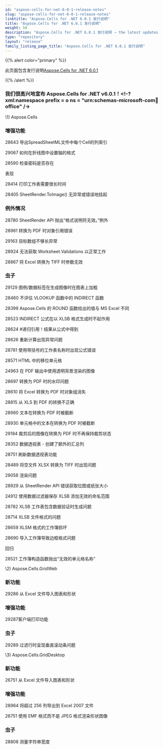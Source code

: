 ```yaml
---
id: "aspose-cells-for-net-6-0-1-release-notes"
slug: "aspose-cells-for-net-6-0-1-release-notes"
linktitle: "Aspose.Cells for .NET 6.0.1 发行说明"
title: "Aspose.Cells for .NET 6.0.1 发行说明"
weight: 50
description: "Aspose.Cells for .NET 6.0.1 发行说明 – the latest updates and fixes."
type: "repository"
layout: "release"
family_listing_page_title: "Aspose.Cells for .NET 6.0.1 发行说明"
---
```

{{% alert color="primary" %}} 

此页面包含发行说明[Aspose.Cells for .NET 6.0.1](https://releases.aspose.com/cells/net/new-releases/aspose.cells-for-.net-6.0.1/)

{{% /alert %}} 
### **我们很高兴地宣布 Aspose.Cells for .NET v6.0.1！<!-?xml:namespace prefix = o ns = "urn:schemas-microsoft-com:office:office" /->**
\1) Aspose.Cells 
### **增强功能**
 28643 导出SpreadSheetML文件中每个Cell的列索引

29067 如何在折线图中设置轴的格式

28590 检查密码是否存在

表现

28414 打印工作表需要很长时间

28405 SheetRender.ToImage() 无异常或错误地挂起
### **例外情况**
28780 SheetRender API 抛出“格式说明符无效。”例外

28961 转换为 PDF 时对象引用错误

29163 目标数组不够长异常

28924 无法获取 Worksheet.Validations 以正常工作

28867 将 Excel 转换为 TIFF 时参数无效
### **虫子**
29129 图例/数据标签在生成图像时在图表上加粗

28460 不评估 VLOOKUP 函数中的 INDIRECT 函数

28399 Aspose.Cells 的 ROUND 函数给出的值与 MS Excel 不同

28523 INDIRECT 公式在以 XLSB 格式生成时不起作用

28624 #递归引用！结果从公式中得到

28626 重新计算出现异常问题

28781 使用带括号的工作表名称时出现公式错误

28571 HTML 中的移位单元格

24963 在 PDF 输出中使用透明背景渲染的图像

28697 转换为 PDF 时的水印问题

28610 将 Excel 转换为 PDF 时对象组消失

28815 从 XLS 到 PDF 的转换不正确

28960 文本在转换为 PDF 时被截断

28930 单元格中的文本在转换为 PDF 时被截断

29184 裁剪后的图像在转换为 PDF 时不再保持裁剪状态

28352 数据透视表 - 创建了额外的汇总列

28751 刷新数据透视表功能

28489 将空文件 XLSX 转换为 TIFF 时出现问题

29058 渲染问题

28929 从 SheetRender API 错误获取位图或纸张大小

24912 使用数据过滤器保存 XLSB 添加无效的命名范围

28782 XLSB 工作表包含数据验证时生成问题

28714 XLSB 文件格式的问题

28659 XLSM 格式的工作簿损坏

28690 导入工作簿导致边框格式问题

回归

28521 工作簿构造函数抛出“无效的单元格名称”

\2) Aspose.Cells.GridWeb
### **新功能**
 29286 从 Excel 文件导入图表和形状
### **增强功能**
29287客户端打印功能
### **虫子**
29289 过滤行时呈现垂直滚动条问题

\3) Aspose.Cells.GridDesktop
### **新功能**
26751 从 Excel 文件导入图表和形状
### **增强功能**
28964 将超过 256 列导出到 Excel 2007 文件

26751 使用 EMF 格式而不是 JPEG 格式渲染形状图像
### **虫子**
28808 测量字符串宽度
